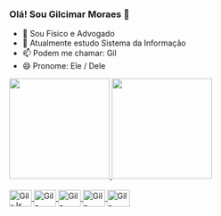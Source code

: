 ### Olá! Sou Gilcimar Moraes 👋


- 🔭 Sou Físico e Advogado
- 🌱 Atualmente estudo Sistema da Informação
- 📫 Podem me chamar: Gil
- 😄 Pronome: Ele / Dele

<div>
  <a href="https://github.com/gilcimarmoraes">
  <img height="180em" src="https://github-readme-stats.vercel.app/api?username=GilcimarMoraes&show_icons=true&theme=dracula&include_all_commits=true&count_private=true"/>
  <img height="180em" src="https://github-readme-stats.vercel.app/api/top-langs/?username=GilcimarMoraes&layout=compact&langs_count=16&theme=dracula"/>
</div>

<div style="display: inline_block"><br>
  <img align="center" alt="Gil-Js" height="30" width="40" src="https://cdn.jsdelivr.net/gh/devicons/devicon/icons/javascript/javascript-original.svg" />
  <img align="center" alt="Gil-MatLab" height="30" width="40" src="https://cdn.jsdelivr.net/gh/devicons/devicon/icons/matlab/matlab-original.svg" />
  <img align="center" alt="Gil-HTML" height="30" width="40" src="https://cdn.jsdelivr.net/gh/devicons/devicon/icons/html5/html5-original.svg" />
  <img align="center" alt="Gil-PYTHON" height="30" width="40" src="https://cdn.jsdelivr.net/gh/devicons/devicon/icons/python/python-original.svg" />
  <img align="center" alt="Gil-JUPTYTER" height="30" width="40" src="https://cdn.jsdelivr.net/gh/devicons/devicon/icons/jupyter/jupyter-original-wordmark.svg" />
</div>
